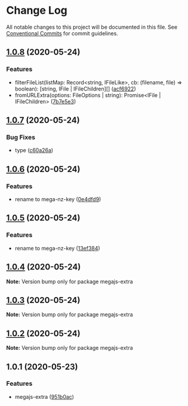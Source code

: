 # Change Log

All notable changes to this project will be documented in this file.
See [Conventional Commits](https://conventionalcommits.org) for commit guidelines.

## [1.0.8](https://github.com/bluelovers/ws-mega/compare/megajs-extra@1.0.7...megajs-extra@1.0.8) (2020-05-24)


### Features

* filterFileList(listMap: Record<string, IFileLike>, cb: (filename, file) => boolean): [string, IFile | IFileChildren][] ([acf6922](https://github.com/bluelovers/ws-mega/commit/acf6922ace3899b95dd214567e54be351d89e29d))
* fromURLExtra(options: FileOptions | string): Promise<IFile | IFileChildren> ([7b7e5e3](https://github.com/bluelovers/ws-mega/commit/7b7e5e3ba843df157357d2f7157f8f6903881b37))





## [1.0.7](https://github.com/bluelovers/ws-mega/compare/megajs-extra@1.0.6...megajs-extra@1.0.7) (2020-05-24)


### Bug Fixes

* type ([c60a26a](https://github.com/bluelovers/ws-mega/commit/c60a26af562ac1f3f12503b368d24b4226eb5b36))





## [1.0.6](https://github.com/bluelovers/ws-mega/compare/megajs-extra@1.0.5...megajs-extra@1.0.6) (2020-05-24)


### Features

* rename to mega-nz-key ([0e4dfd9](https://github.com/bluelovers/ws-mega/commit/0e4dfd9daa528c24efadf4924011e94f93b2ed1b))





## [1.0.5](https://github.com/bluelovers/ws-mega/compare/megajs-extra@1.0.4...megajs-extra@1.0.5) (2020-05-24)


### Features

* rename to mega-nz-key ([13ef384](https://github.com/bluelovers/ws-mega/commit/13ef384fe1f611354a77b27ca94cf4db4dfef4ec))





## [1.0.4](https://github.com/bluelovers/ws-mega/compare/megajs-extra@1.0.3...megajs-extra@1.0.4) (2020-05-24)

**Note:** Version bump only for package megajs-extra





## [1.0.3](https://github.com/bluelovers/ws-mega/compare/megajs-extra@1.0.2...megajs-extra@1.0.3) (2020-05-24)

**Note:** Version bump only for package megajs-extra





## [1.0.2](https://github.com/bluelovers/ws-mega/compare/megajs-extra@1.0.1...megajs-extra@1.0.2) (2020-05-24)

**Note:** Version bump only for package megajs-extra





## 1.0.1 (2020-05-23)


### Features

* megajs-extra ([951b0ac](https://github.com/bluelovers/ws-mega/commit/951b0acfffcfe6bda2bab510ffefb1ce7d4e471a))
